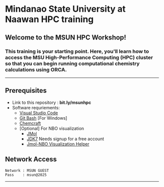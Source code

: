 # Mindanao State University at Naawan HPC training

## Welcome to the MSUN HPC Workshop!

### This training is your starting point. Here, you'll learn how to access the MSU High-Performance Computing (HPC) cluster so that you can begin running computational chemistry calculations using ORCA. 
---

## Prerequisites

- Link to this repository : **bit.ly/msunhpc**
- Software requriements:
    - [Visual Studio Code](https://code.visualstudio.com/download)
    - [Git Bash](https://gitforwindows.org/) [For Windows]
    - [Chemcraft](https://www.chemcraftprog.com/download.html)
    - [Optional] For NBO visualization
        - [JMol](https://jmol.sourceforge.net/download/)
        - [JDK7](https://www.oracle.com/java/technologies/javase/javase7-archive-downloads.html) Needs signup for a free account
        - [Jmol-NBO Visualization Helper](https://www.marcelpatek.com/nbo/java-apps.php#jnvh)

## Network Access

```
Network : MSUN GUEST
Pass    : msun@2025
```

---